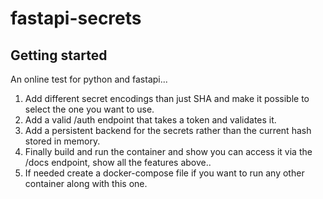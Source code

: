 # fastapi-secrets

## Getting started

An online test for python and fastapi...

1. Add different secret encodings than just SHA and make it possible to select the one you want to use.
2. Add a valid /auth endpoint that takes a token and validates it.
3. Add a persistent backend for the secrets rather than the current hash stored in memory.
4. Finally build and run the container and show you can access it via the /docs endpoint, show all the features above..
5. If needed create a docker-compose file if you want to run any other container along with this one.

